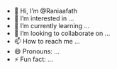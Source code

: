 - 👋 Hi, I’m @Raniaafath
- 👀 I’m interested in ...
- 🌱 I’m currently learning ...
- 💞️ I’m looking to collaborate on ...
- 📫 How to reach me ...
- 😄 Pronouns: ...
- ⚡ Fun fact: ...

<!---
Raniaafath/Raniaafath is a ✨ special ✨ repository because its `README.md` (this file) appears on your GitHub profile.
You can click the Preview link to take a look at your changes.
--->
